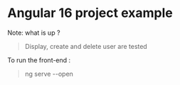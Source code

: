 # Angular 16 project example

Note: what is up ?
> Display, create and delete user are tested

To run the front-end :
> ng serve --open
